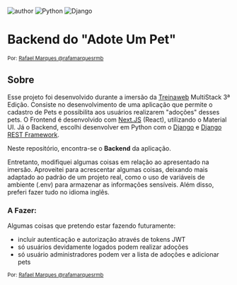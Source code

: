 
![author](https://img.shields.io/badge/author-rafamarquesrmb-red.svg) ![Python](https://img.shields.io/badge/Python-3.10.4-blue.svg) ![Django](https://img.shields.io/badge/Django-4.0.5-blue.svg)     


# Backend do "Adote Um Pet"

<sub>Por: [Rafael Marques @rafamarquesrmb](https://github.com/rafamarquesrmb)</sub>

## Sobre

Esse projeto foi desenvolvido durante a imersão da [Treinaweb](https://www.treinaweb.com.br/) MultiStack 3ª Edição. Consiste no desenvolvimento de uma aplicação que permite o cadastro de Pets e possibilita aos usuários realizarem "adoções" desses pets. O Frontend é desenvolvido com [Next.JS](https://nextjs.org/) (React), utilizando o Material UI. Já o Backend, escolhi desenvolver em Python com o [Django](https://www.djangoproject.com/) e [Django REST Framework](https://www.django-rest-framework.org/).

Neste repositório, encontra-se o **Backend** da aplicação.

Entretanto, modifiquei algumas coisas em relação ao apresentado na imersão. Aproveitei para acrescentar algumas coisas, deixando mais adaptado ao padrão de um projeto real, como o uso de variáveis de ambiente (.env) para armazenar as informações sensíveis. Além disso, preferi fazer tudo no idioma inglês.

### A Fazer:
Algumas coisas que pretendo estar fazendo futuramente:
- incluir autenticação e autorização através de tokens JWT
- só usuários devidamente logados podem realizar adoções
- só usuário administradores podem ver a lista de adoções e adicionar pets

<sub>Por: [Rafael Marques @rafamarquesrmb](https://github.com/rafamarquesrmb)</sub>